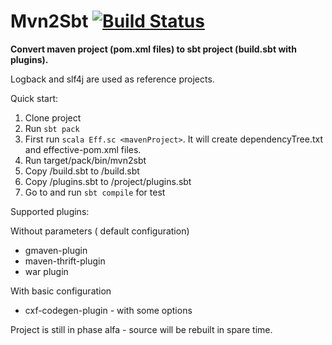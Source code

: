 Mvn2Sbt [![Build Status](https://travis-ci.org/ajozwik/mvn2sbt.svg?branch=master "Build Status")](https://travis-ci.org/ajozwik/mvn2sbt)
=========
**Convert maven project (pom.xml files) to sbt project (build.sbt with plugins).**

Logback and slf4j are used as reference projects.

Quick start:

1. Clone project
1. Run  `sbt pack`
1. First run `scala Eff.sc <mavenProject>`. It will create dependencyTree.txt and effective-pom.xml files.
1. Run target/pack/bin/mvn2sbt <mavenProject> <outputDir>
1. Copy <outputDir>/build.sbt to <mavenProject>/build.sbt
1. Copy <outputDir>/plugins.sbt to <mavenProject>/project/plugins.sbt
1. Go to <mavenProject> and run `sbt compile` for test

Supported plugins:

Without parameters ( default configuration)

 * gmaven-plugin
 * maven-thrift-plugin
 * war plugin
 
With basic configuration
 
 * cxf-codegen-plugin - with some options


Project is still in phase alfa - source will be rebuilt in spare time.



